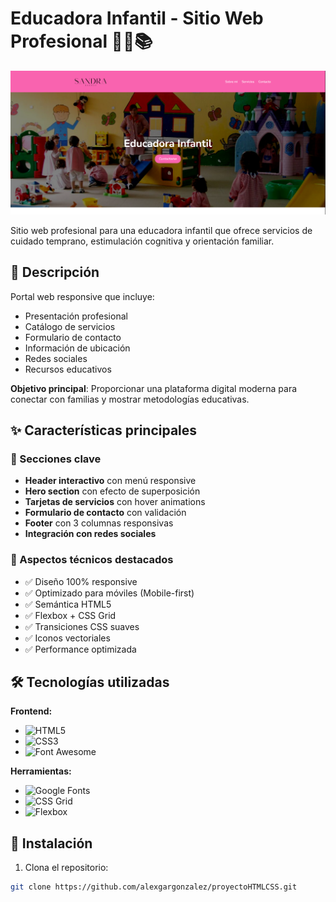 # Educadora Infantil - Sitio Web Profesional 🎨👧📚

![Preview del sitio](ProyectoHTMLCSS/imagenes/preview.png)

Sitio web profesional para una educadora infantil que ofrece servicios de cuidado temprano, estimulación cognitiva y orientación familiar.

## 📝 Descripción

Portal web responsive que incluye:
- Presentación profesional
- Catálogo de servicios
- Formulario de contacto
- Información de ubicación
- Redes sociales
- Recursos educativos

**Objetivo principal**: Proporcionar una plataforma digital moderna para conectar con familias y mostrar metodologías educativas.

## ✨ Características principales

### 🎯 Secciones clave
- **Header interactivo** con menú responsive
- **Hero section** con efecto de superposición
- **Tarjetas de servicios** con hover animations
- **Formulario de contacto** con validación
- **Footer** con 3 columnas responsivas
- **Integración con redes sociales**

### 🌈 Aspectos técnicos destacados
- ✅ Diseño 100% responsive
- ✅ Optimizado para móviles (Mobile-first)
- ✅ Semántica HTML5
- ✅ Flexbox + CSS Grid
- ✅ Transiciones CSS suaves
- ✅ Iconos vectoriales
- ✅ Performance optimizada

## 🛠 Tecnologías utilizadas

**Frontend:**
- ![HTML5](https://img.shields.io/badge/-HTML5-E34F26?logo=html5&logoColor=white)
- ![CSS3](https://img.shields.io/badge/-CSS3-1572B6?logo=css3&logoColor=white)
- ![Font Awesome](https://img.shields.io/badge/-Font_Awesome-339AF0?logo=fontawesome&logoColor=white)

**Herramientas:**
- ![Google Fonts](https://img.shields.io/badge/-Google_Fonts-4285F4?logo=googlefonts&logoColor=white)
- ![CSS Grid](https://img.shields.io/badge/-CSS_Grid-1572B6?logo=css3&logoColor=white)
- ![Flexbox](https://img.shields.io/badge/-Flexbox-1572B6?logo=css3&logoColor=white)

## 🚀 Instalación

1. Clona el repositorio:
```bash
git clone https://github.com/alexgargonzalez/proyectoHTMLCSS.git
